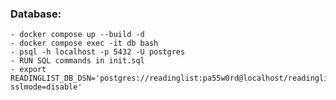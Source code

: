 ### Database:
    - docker compose up --build -d
    - docker compose exec -it db bash
    - psql -h localhost -p 5432 -U postgres
    - RUN SQL commands in init.sql
    - export READINGLIST_DB_DSN='postgres://readinglist:pa55w0rd@localhost/readinglist?sslmode=disable'